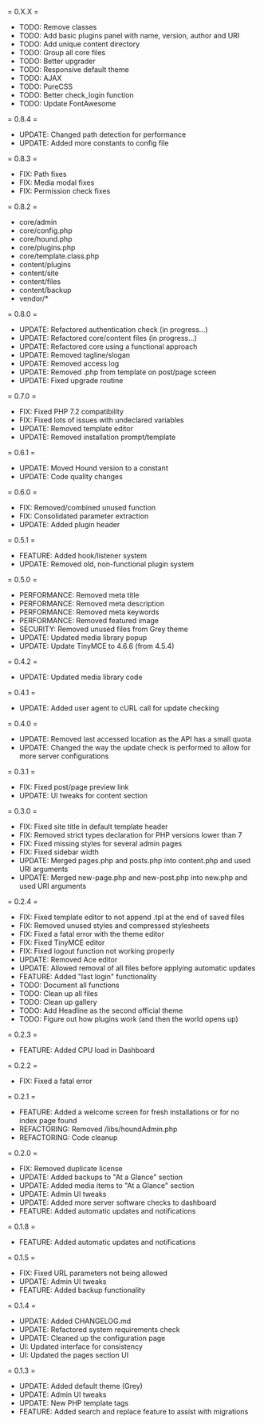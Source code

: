= 0.X.X =
* TODO: Remove classes
* TODO: Add basic plugins panel with name, version, author and URI
* TODO: Add unique content directory
* TODO: Group all core files
* TODO: Better upgrader
* TODO: Responsive default theme
* TODO: AJAX
* TODO: PureCSS
* TODO: Better check_login function
* TODO: Update FontAwesome

= 0.8.4 =
* UPDATE: Changed path detection for performance
* UPDATE: Added more constants to config file

= 0.8.3 =
* FIX: Path fixes
* FIX: Media modal fixes
* FIX: Permission check fixes

= 0.8.2 =
* core/admin
* core/config.php
* core/hound.php
* core/plugins.php
* core/template.class.php
* content/plugins
* content/site
* content/files
* content/backup
* vendor/*

= 0.8.0 =
* UPDATE: Refactored authentication check (in progress...)
* UPDATE: Refactored core/content files (in progress...)
* UPDATE: Refactored core using a functional approach
* UPDATE: Removed tagline/slogan
* UPDATE: Removed access log
* UPDATE: Removed .php from template on post/page screen
* UPDATE: Fixed upgrade routine

= 0.7.0 =
* FIX: Fixed PHP 7.2 compatibility
* FIX: Fixed lots of issues with undeclared variables
* UPDATE: Removed template editor
* UPDATE: Removed installation prompt/template

= 0.6.1 =
* UPDATE: Moved Hound version to a constant
* UPDATE: Code quality changes

= 0.6.0 =
* FIX: Removed/combined unused function
* FIX: Consolidated parameter extraction
* UPDATE: Added plugin header

= 0.5.1 =
* FEATURE: Added hook/listener system
* UPDATE: Removed old, non-functional plugin system

= 0.5.0 =
* PERFORMANCE: Removed meta title
* PERFORMANCE: Removed meta description
* PERFORMANCE: Removed meta keywords
* PERFORMANCE: Removed featured image
* SECURITY: Removed unused files from Grey theme
* UPDATE: Updated media library popup
* UPDATE: Update TinyMCE to 4.6.6 (from 4.5.4)

= 0.4.2 =
* UPDATE: Updated media library code

= 0.4.1 =
* UPDATE: Added user agent to cURL call for update checking

= 0.4.0 =
* UPDATE: Removed last accessed location as the API has a small quota
* UPDATE: Changed the way the update check is performed to allow for more server configurations

= 0.3.1 =
* FIX: Fixed post/page preview link
* UPDATE: UI tweaks for content section

= 0.3.0 =
* FIX: Fixed site title in default template header
* FIX: Removed strict types declaration for PHP versions lower than 7
* FIX: Fixed missing styles for several admin pages
* FIX: Fixed sidebar width
* UPDATE: Merged pages.php and posts.php into content.php and used URI arguments
* UPDATE: Merged new-page.php and new-post.php into new.php and used URI arguments

= 0.2.4 =
* FIX: Fixed template editor to not append .tpl at the end of saved files
* FIX: Removed unused styles and compressed stylesheets
* FIX: Fixed a fatal error with the theme editor
* FIX: Fixed TinyMCE editor
* FIX: Fixed logout function not working properly
* UPDATE: Removed Ace editor
* UPDATE: Allowed removal of all files before applying automatic updates
* FEATURE: Added "last login" functionality
* TODO: Document all functions
* TODO: Clean up all files
* TODO: Clean up gallery
* TODO: Add Headline as the second official theme
* TODO: Figure out how plugins work (and then the world opens up)

= 0.2.3 =
* FEATURE: Added CPU load in Dashboard

= 0.2.2 =
* FIX: Fixed a fatal error

= 0.2.1 =
* FEATURE: Added a welcome screen for fresh installations or for no index page found
* REFACTORING: Removed /libs/houndAdmin.php
* REFACTORING: Code cleanup

= 0.2.0 =
* FIX: Removed duplicate license
* UPDATE: Added backups to "At a Glance" section
* UPDATE: Added media items to "At a Glance" section
* UPDATE: Admin UI tweaks
* UPDATE: Added more server software checks to dashboard
* FEATURE: Added automatic updates and notifications

= 0.1.8 =
* FEATURE: Added automatic updates and notifications

= 0.1.5 =
* FIX: Fixed URL parameters not being allowed
* UPDATE: Admin UI tweaks
* FEATURE: Added backup functionality

= 0.1.4 =
* UPDATE: Added CHANGELOG.md
* UPDATE: Refactored system requirements check
* UPDATE: Cleaned up the configuration page
* UI: Updated interface for consistency
* UI: Updated the pages section UI

= 0.1.3 =
* UPDATE: Added default theme (Grey)
* UPDATE: Admin UI tweaks
* UPDATE: New PHP template tags
* FEATURE: Added search and replace feature to assist with migrations
